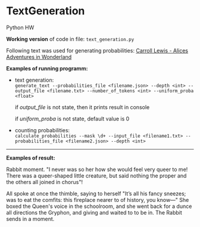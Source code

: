 # TextGeneration
 Python HW

**Working version** of code in file: `text_generation.py`

Following text was used for generating probabilities: [Carroll Lewis - Alices Adventures in Wonderland](https://drive.google.com/file/d/1khBh2dAaTVcYQ2WAESrf6yml0Jx3vub_/view?usp=sharing)

**Examples of running programm:**
* text generation:  
    `generate_text --probabilities_file <filename.json> --depth <int> --output_file <filename.txt> --number_of_tokens <int> --uniform_proba <float>`

  if *output_file* is not state, then it prints result in console  

  if *uniform_proba* is not state, default value is 0  


* counting probabilities:  
    `calculate_probabilities --mask \d+ --input_file <filename1.txt> --probabilities_file <filename2.json> --depth <int>`

---

**Examples of result:**  

Rabbit moment. "I never was so her how she would feel very queer to me! 
There was a queer-shaped little creature, but said nothing the proper and
the others all joined in chorus"!  


All spoke at once the thimble, saying to herself "It’s all his fancy sneezes; 
was to eat the comfits: this fireplace nearer to of history, you know—" 
She boxed the Queen's voice in the schoolroom, and she went back for a dunce all 
directions the Gryphon, and giving and waited to to be in. The Rabbit sends in a moment.

